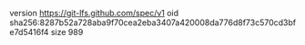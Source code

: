 version https://git-lfs.github.com/spec/v1
oid sha256:8287b52a728aba9f70cea2eba3407a420008da776d8f73c570cd3bfe7d5416f4
size 989
